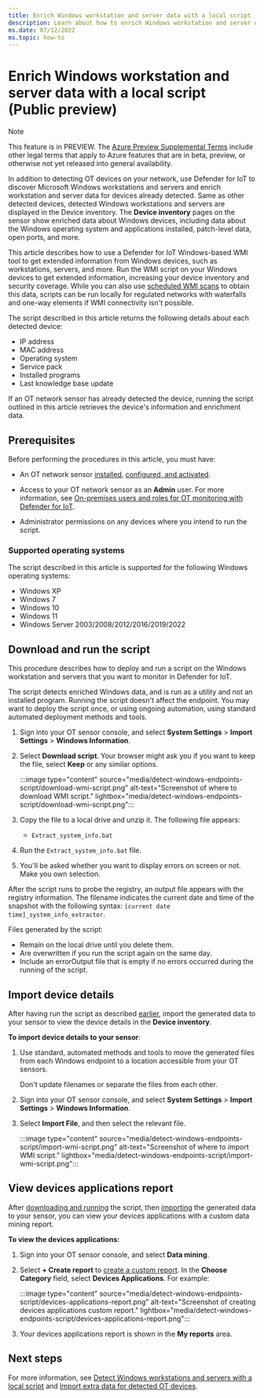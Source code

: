 ```yaml
---
title: Enrich Windows workstation and server data with a local script
description: Learn about how to enrich Windows workstation and server data on your OT sensor using a local script.
ms.date: 07/12/2022
ms.topic: how-to
---
```


# Enrich Windows workstation and server data with a local script (Public preview)

> [!NOTE]
> This feature is in PREVIEW. The [Azure Preview Supplemental Terms](https://azure.microsoft.com/support/legal/preview-supplemental-terms/) include other legal terms that apply to Azure features that are in beta, preview, or otherwise not yet released into general availability.
>

In addition to detecting OT devices on your network, use Defender for IoT to discover Microsoft Windows workstations and servers and enrich workstation and server data for devices already detected. Same as other detected devices, detected Windows workstations and servers are displayed in the Device inventory. The **Device inventory** pages on the sensor show enriched data about Windows devices, including data about the Windows operating system and applications installed, patch-level data, open ports, and more.

This article describes how to use a Defender for IoT Windows-based WMI tool to get extended information from Windows devices, such as workstations, servers, and more. Run the WMI script on your Windows devices to get extended information, increasing your device inventory and security coverage. While you can also use [scheduled WMI scans](configure-windows-endpoint-monitoring.md) to obtain this data, scripts can be run locally for regulated networks with waterfalls and one-way elements if WMI connectivity isn't possible.

The script described in this article returns the following details about each detected device:

- IP address
- MAC address
- Operating system
- Service pack
- Installed programs
- Last knowledge base update

If an OT network sensor has already detected the device, running the script outlined in this article retrieves the device's information and enrichment data.

## Prerequisites

Before performing the procedures in this article, you must have:

- An OT network sensor [installed](ot-deploy/install-software-ot-sensor.md), [configured, and activated](ot-deploy/activate-deploy-sensor.md).

- Access to your OT network sensor as an **Admin** user. For more information, see [On-premises users and roles for OT monitoring with Defender for IoT](roles-on-premises.md).

- Administrator permissions on any devices where you intend to run the script.

### Supported operating systems

The script described in this article is supported for the following Windows operating systems:

- Windows XP
- Windows 7
- Windows 10
- Windows 11
- Windows Server 2003/2008/2012/2016/2019/2022

## Download and run the script

This procedure describes how to deploy and run a script on the Windows workstation and servers that you want to monitor in Defender for IoT.

The script detects enriched Windows data, and is run as a utility and not an installed program. Running the script doesn't affect the endpoint. You may want to deploy the script once, or using ongoing automation, using standard automated deployment methods and tools.

1. Sign into your OT sensor console, and select **System Settings** > **Import Settings** > **Windows Information**.

1. Select **Download script**. Your browser might ask you if you want to keep the file, select **Keep** or any similar options.

    :::image type="content" source="media/detect-windows-endpoints-script/download-wmi-script.png" alt-text="Screenshot of where to download WMI script." lightbox="media/detect-windows-endpoints-script/download-wmi-script.png":::

1. Copy the file to a local drive and unzip it. The following file appears:

    - `Extract_system_info.bat`

1. Run the `Extract_system_info.bat` file.

1. You'll be asked whether you want to display errors on screen or not. Make you own selection.

After the script runs to probe the registry, an output file appears with the registry information. The filename indicates the current date and time of the snapshot with the following syntax: `[current date time]_system_info_extractor`.

Files generated by the script:

- Remain on the local drive until you delete them.
- Are overwritten if you run the script again on the same day.
- Include an errorOutput file that is empty if no errors occurred during the running of the script.

## Import device details

After having run the script as described [earlier](#download-and-run-the-script), import the generated data to your sensor to view the device details in the **Device inventory**.

**To import device details to your sensor**:

1. Use standard, automated methods and tools to move the generated files from each Windows endpoint to a location accessible from your OT sensors.

    Don't update filenames or separate the files from each other.

1. Sign into your OT sensor console, and select **System Settings** > **Import Settings** > **Windows Information**.

1. Select **Import File**, and then select the relevant file.

    :::image type="content" source="media/detect-windows-endpoints-script/import-wmi-script.png" alt-text="Screenshot of where to import WMI script." lightbox="media/detect-windows-endpoints-script/import-wmi-script.png":::

## View devices applications report

After [downloading and running](#download-and-run-the-script) the script, then [importing](#import-device-details) the generated data to your sensor, you can view your devices applications with a custom data mining report.

**To view the devices applications:**

1. Sign into your OT sensor console, and select **Data mining**.

1. Select **+ Create report** to [create a custom report](how-to-create-data-mining-queries.md#create-an-ot-sensor-custom-data-mining-report). In the **Choose Category** field, select **Devices Applications**. For example:

    :::image type="content" source="media/detect-windows-endpoints-script/devices-applications-report.png" alt-text="Screenshot of creating devices applications custom report." lightbox="media/detect-windows-endpoints-script/devices-applications-report.png":::

1. Your devices applications report is shown in the **My reports** area.

## Next steps

For more information, see [Detect Windows workstations and servers with a local script](detect-windows-endpoints-script.md) and [Import extra data for detected OT devices](how-to-import-device-information.md).
